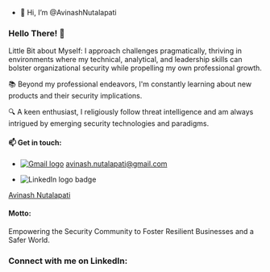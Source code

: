 - 👋 Hi, I’m @AvinashNutalapati 

### Hello There! 👋

Little Bit about Myself:
I approach challenges pragmatically, thriving in environments where my technical, analytical, and leadership skills can bolster organizational security while propelling my own professional growth. 

📚 Beyond my professional endeavors, I'm constantly learning about new products and their security implications. 

🔍 A keen enthusiast, I religiously follow threat intelligence and am always intrigued by emerging security technologies and paradigms.


#### 📫 Get in touch:
- [![Gmail logo](https://img.shields.io/badge/Gmail-D14836?style=flat&logo=gmail&logoColor=white)](mailto:avinash.nutalapati@gmail.com) 
 [avinash.nutalapati@gmail.com](mailto:avinash.nutalapati@gmail.com)

- <a href="https://www.linkedin.com/in/avinash-nutalapati?trk=profile-badge">
  <img align="left" src="https://img.shields.io/badge/-LinkedIn-0077B5?style=flat&logo=LinkedIn&logoColor=white" alt="LinkedIn logo badge">
</a>
<div class="badge-base LI-profile-badge" data-locale="en_US" data-size="medium" data-theme="light" data-type="VERTICAL" data-vanity="avinash-nutalapati" data-version="v1">
  <a class="badge-base__link LI-simple-link" href="https://www.linkedin.com/in/avinash-nutalapati?trk=profile-badge">Avinash Nutalapati</a>
</div>


#### Motto:
Empowering the Security Community to Foster Resilient Businesses and a Safer World.


### Connect with me on LinkedIn:




              

